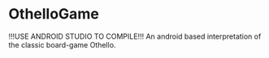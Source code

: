 # OthelloGame
!!!USE ANDROID STUDIO TO COMPILE!!!
An android based interpretation of the classic board-game Othello.
